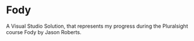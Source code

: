 # Fody

A Visual Studio Solution, that represents my progress during the Pluralsight course Fody by Jason Roberts.
